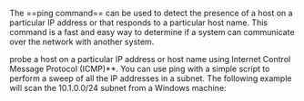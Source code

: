 The ==ping command== can be used to detect the presence of a host on a particular IP address or that responds to a particular host name. This command is a fast and easy way to determine if a system can communicate over the network with another system.


probe a host on a particular IP address or host name using Internet Control Message Protocol (ICMP)**. You can use ping with a simple script to perform a sweep of all the IP addresses in a subnet. The following example will scan the 10.1.0.0/24 subnet from a Windows machine: